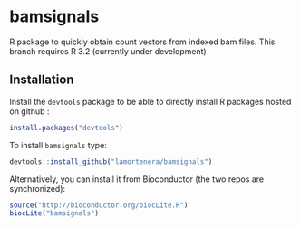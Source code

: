 bamsignals
==========
R package to quickly obtain count vectors from indexed bam files.
This branch requires R 3.2 (currently under development)

## Installation

Install the `devtools` package to be able to directly install R packages hosted on github :

```R
install.packages("devtools")
```

To install `bamsignals` type:

```R
devtools::install_github("lamortenera/bamsignals")
```

Alternatively, you can install it from Bioconductor (the two repos are synchronized):

```R
source("http://bioconductor.org/biocLite.R")
biocLite("bamsignals")
```

